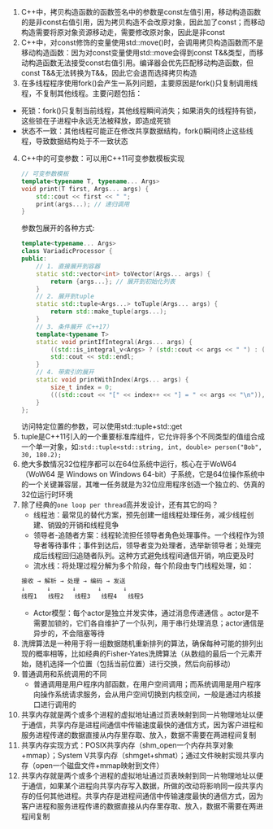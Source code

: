 1. C++中，拷贝构造函数的函数签名中的参数是const左值引用，移动构造函数的是非const右值引用，因为拷贝构造不会改原对象，因此加了const；而移动构造需要将原对象资源移动走，需要修改原对象，因此是非const
2. C++中，对const修饰的变量使用std::move()时，会调用拷贝构造函数而不是移动构造函数：因为对const变量使用std::move会得到const T&&类型，而移动构造函数无法接受const右值引用。编译器会优先匹配移动构造函数，但const T&&无法转换为T&&，因此它会退而选择拷贝构造
3. 在多线程程序使用fork()会产生一系列问题，主要原因是fork()只复制调用线程，不复制其他线程。主要问题包括：
  * 死锁：fork()只复制当前线程，其他线程瞬间消失；如果消失的线程持有锁，这些锁在子进程中永远无法被释放，即造成死锁
  * 状态不一致：其他线程可能正在修改共享数据结构，fork()瞬间终止这些线程，导致数据结构处于不一致状态
4. C++中的可变参数：可以用C++11可变参数模板实现
    ```C++
    // 可变参数模板
    template<typename T, typename... Args>
    void print(T first, Args... args) {
        std::cout << first << " ";
        print(args...); // 递归调用
    }
    ```
    参数包展开的各种方式:
    ```C++
    template<typename... Args>
    class VariadicProcessor {
    public:
        // 1. 直接展开到容器
        static std::vector<int> toVector(Args... args) {
            return {args...}; // 展开到初始化列表
        }
        // 2. 展开到tuple
        static std::tuple<Args...> toTuple(Args... args) {
            return std::make_tuple(args...);
        }
        // 3. 条件展开（C++17）
        template<typename T>
        static void printIfIntegral(Args... args) {
            ((std::is_integral_v<Args> ? (std::cout << args << " ") : (void)0), ...);
            std::cout << std::endl;
        }
        // 4. 带索引的展开
        static void printWithIndex(Args... args) {
            size_t index = 0;
            (((std::cout << "[" << index++ << "] = " << args << "\n")), ...);
        }
    };
    ```
    访问特定位置的参数，可以使用std::tuple+std::get
5. tuple是C++11引入的一个重要标准库组件，它允许将多个不同类型的值组合成一个单一对象，如:`std::tuple<std::string, int, double> person("Bob", 30, 180.2);`
6. 绝大多数情况32位程序都可以在64位系统中运行，核心在于WoW64（WoW64 是 Windows on Windows 64-bit）子系统，它是64位操作系统中的一个关键兼容层，其唯一任务就是为32位应用程序创造一个独立的、仿真的32位运行时环境 
7. 除了经典的`one loop per thread`高并发设计，还有其它的吗？
   * 线程池：最常见的替代方案，预先创建一组线程处理任务，减少线程创建、销毁的开销和线程竞争
   * 领导者-追随者方案：线程轮流担任领导者角色处理事件。一个线程作为领导者等待事件；事件到达后，领导者变为处理者，选举新领导者；处理完成后线程回归追随者队列。这种方式避免线程间通信开销，响应更及时
   * 流水线：将处理过程分解为多个阶段，每个阶段由专门线程处理，如：
    ```txt
    接收 → 解析 → 处理 → 编码 → 发送
    ↓      ↓      ↓      ↓      ↓
    线程1   线程2   线程3   线程4   线程5 
    ```
   * Actor模型：每个actor是独立并发实体，通过消息传递通信 。actor是不需要加锁的，它们各自维护了一个队列，用于串行处理消息；actor通信是异步的，不会阻塞等待
8. 洗牌算法是一种用于将一组数据随机重新排列的算法，确保每种可能的排列出现的概率相等，比如经典的Fisher-Yates洗牌算法（从数组的最后一个元素开始，随机选择一个位置（包括当前位置）进行交换，然后向前移动）
9. 普通调用和系统调用的不同
    * 普通调用是用户程序内部函数，在用户空间调用；而系统调用是用户程序向操作系统请求服务，会从用户空间切换到内核空间，一般是通过内核接口进行调用的
10. 共享内存就是两个或多个进程的虚拟地址通过页表映射到同一片物理地址以便于通信，共享内存是进程间通信中传输速度最快的通信方式，因为客户进程和服务进程传递的数据直接从内存里存取、放入，数据不需要在两进程间复制
11. 共享内存实现方式：POSIX共享内存（shm_open一个内存共享对象+mmap）；System V共享内存（shmget+shmat）；通过文件映射实现共享内存（open一个磁盘文件+mmap映射到文件）
12. 共享内存就是两个或多个进程的虚拟地址通过页表映射到同一片物理地址以便于通信，如果某个进程向共享内存写入数据，所做的改动将影响同一段共享内存的任何其他进程。共享内存是进程间通信中传输速度最快的通信方式，因为客户进程和服务进程传递的数据直接从内存里存取、放入，数据不需要在两进程间复制